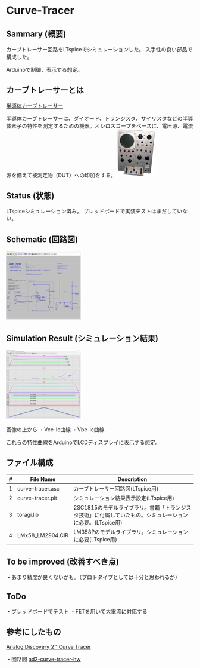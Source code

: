 # Curve-Tracer

## Sammary (概要)

カーブトレーサー回路をLTspiceでシミュレーションした。
入手性の良い部品で構成した。

Arduinoで制御、表示する想定。

## カーブトレーサーとは

[半導体カーブトレーサー](https://ja.wikipedia.org/wiki/%E5%8D%8A%E5%B0%8E%E4%BD%93%E3%82%AB%E3%83%BC%E3%83%96%E3%83%88%E3%83%AC%E3%83%BC%E3%82%B5%E3%83%BC)

半導体カーブトレーサーは、ダイオード、トランジスタ、サイリスタなどの半導体素子の特性を測定するための機器。オシロスコープをベースに、電圧源、電流源を備えて被測定物（DUT）への印加をする。
<a href="Transistor_curve_tracer.jpg"> <img src="Transistor_curve_tracer.jpg" width="100"> </a>


## Status (状態)

LTspiceシミュレーション済み。
ブレッドボードで実装テストはまだしていない。

## Schematic (回路図)

<a href="schematic-1/ScreenShot01-Schematic.png"> <img src="schematic-1/ScreenShot01-Schematic.png" width="200"> </a>

## Simulation Result (シミュレーション結果)

<a href="schematic-1/ScreenShot02-result.png"> <img src="schematic-1/ScreenShot02-result.png" width="200"> </a>

画像の上から
・Vce-Ic曲線
・Vbe-Ic曲線

これらの特性曲線をArduinoでLCDディスプレイに表示する想定。

## ファイル構成

| # | File Name | Description|
----|----|----|
|1|curve-tracer.asc| カーブトレーサー回路図(LTspice用)|
|2|curve-tracer.plt| シミュレーション結果表示設定(LTspice用)|
|3|toragi.lib| 2SC1815のモデルライブラリ。書籍「トランジスタ技術」に付属していたもの。シミュレーションに必要。(LTspice用)|
|4|LMx58_LM2904.CIR|LM358Pのモデルライブラリ。シミュレーションに必要(LTspice用)|

## To be improved (改善すべき点)

・あまり精度が良くないかも。（プロトタイプとしては十分と思われるが）

## ToDo

・ブレッドボードでテスト
・FETを用いて大電流に対応する

## 参考にしたもの

[Analog Discovery 2™ Curve Tracer](https://knack.supply/product/ad2ct/)

・回路図
[ad2-curve-tracer-hw](https://github.com/knack-supply/ad2-curve-tracer-hw)